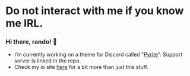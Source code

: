 # Do not interact with me if you know me IRL.

### Hi there, rando! 👋

- I’m currently working on a theme for Discord called "[Pyrite](https://github.com/LeafyLuigi/discord-themes/tree/master/pyrite)". Support server is linked in the repo.
- Check my io site [here](https://leafyluigi.github.io) for a bit more than just this stuff.
